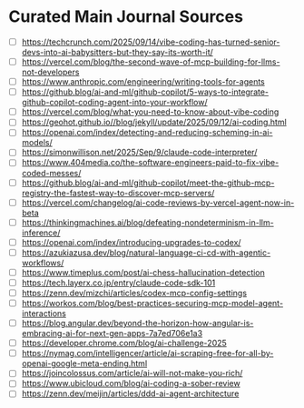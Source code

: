 # Curated Main Journal Sources

- [ ] https://techcrunch.com/2025/09/14/vibe-coding-has-turned-senior-devs-into-ai-babysitters-but-they-say-its-worth-it/
- [ ] https://vercel.com/blog/the-second-wave-of-mcp-building-for-llms-not-developers
- [ ] https://www.anthropic.com/engineering/writing-tools-for-agents
- [ ] https://github.blog/ai-and-ml/github-copilot/5-ways-to-integrate-github-copilot-coding-agent-into-your-workflow/
- [ ] https://vercel.com/blog/what-you-need-to-know-about-vibe-coding
- [ ] https://geohot.github.io//blog/jekyll/update/2025/09/12/ai-coding.html
- [ ] https://openai.com/index/detecting-and-reducing-scheming-in-ai-models/
- [ ] https://simonwillison.net/2025/Sep/9/claude-code-interpreter/
- [ ] https://www.404media.co/the-software-engineers-paid-to-fix-vibe-coded-messes/
- [ ] https://github.blog/ai-and-ml/github-copilot/meet-the-github-mcp-registry-the-fastest-way-to-discover-mcp-servers/
- [ ] https://vercel.com/changelog/ai-code-reviews-by-vercel-agent-now-in-beta
- [ ] https://thinkingmachines.ai/blog/defeating-nondeterminism-in-llm-inference/
- [ ] https://openai.com/index/introducing-upgrades-to-codex/
- [ ] https://azukiazusa.dev/blog/natural-language-ci-cd-with-agentic-workflows/
- [ ] https://www.timeplus.com/post/ai-chess-hallucination-detection
- [ ] https://tech.layerx.co.jp/entry/claude-code-sdk-101
- [ ] https://zenn.dev/mizchi/articles/codex-mcp-config-settings
- [ ] https://workos.com/blog/best-practices-securing-mcp-model-agent-interactions
- [ ] https://blog.angular.dev/beyond-the-horizon-how-angular-is-embracing-ai-for-next-gen-apps-7a7ed706e1a3
- [ ] https://developer.chrome.com/blog/ai-challenge-2025
- [ ] https://nymag.com/intelligencer/article/ai-scraping-free-for-all-by-openai-google-meta-ending.html
- [ ] https://joincolossus.com/article/ai-will-not-make-you-rich/
- [ ] https://www.ubicloud.com/blog/ai-coding-a-sober-review
- [ ] https://zenn.dev/meijin/articles/ddd-ai-agent-architecture